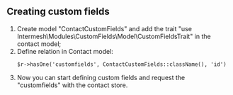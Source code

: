 Creating custom fields
----------------------

1. Create model "ContactCustomFields" and add the trait "use Intermesh\Modules\CustomFields\Model\CustomFieldsTrait" in the contact model;
2. Define relation in Contact model:
	``````````````````````````````````````````````````````````````````
	$r->hasOne('customfields', ContactCustomFields::className(), 'id')
	```````````````````````````````````````````````````````````````````
3. Now you can start defining custom fields and request the "customfields" with the contact store.

